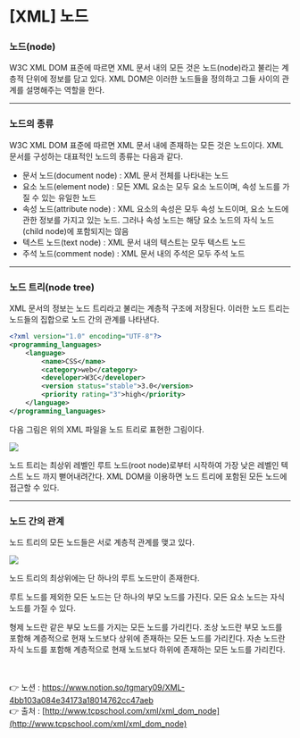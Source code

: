 # [XML] 노드

### 노드(node)

W3C XML DOM 표준에 따르면 XML 문서 내의 모든 것은 노드(node)라고 불리는 계층적 단위에 
정보를 담고 있다. XML DOM은 이러한 노드들을 정의하고 그들 사이의 관계를 설명해주는 역할을 한다.

---

### 노드의 종류

W3C XML DOM 표준에 따르면 XML 문서 내에 존재하는 모든 것은 노드이다. 
XML 문서를 구성하는 대표적인 노드의 종류는 다음과 같다.

- 문서 노드(document node) : XML 문서 전체를 나타내는 노드
- 요소 노드(element node) : 모든 XML 요소는 모두 요소 노드이며, 속성 노드를 가질 수 있는 
유일한 노드
- 속성 노드(attribute node) : XML 요소의 속성은 모두 속성 노드이며, 요소 노드에 관한 정보를 
가지고 있는 노드. 그러나 속성 노드는 해당 요소 노드의 자식 노드(child node)에 포함되지는 
않음
- 텍스트 노드(text node) : XML 문서 내의 텍스트는 모두 텍스트 노드
- 주석 노드(comment node) : XML 문서 내의 주석은 모두 주석 노드

---

### **노드 트리(node tree)**

XML 문서의 정보는 노드 트리라고 불리는 계층적 구조에 저장된다. 
이러한 노드 트리는 노드들의 집합으로 노드 간의 관계를 나타낸다.

```xml
<?xml version="1.0" encoding="UTF-8"?>
<programming_languages>
    <language>
        <name>CSS</name>
        <category>web</category>
        <developer>W3C</developer>
        <version status="stable">3.0</version>
        <priority rating="3">high</priority>
    </language>
</programming_languages>
```

다음 그림은 위의 XML 파일을 노드 트리로 표현한 그림이다.

<img src="https://s3.us-west-2.amazonaws.com/secure.notion-static.com/a6b1c86e-21df-4f1e-ab59-cc33a846df62/Untitled.png?X-Amz-Algorithm=AWS4-HMAC-SHA256&X-Amz-Content-Sha256=UNSIGNED-PAYLOAD&X-Amz-Credential=AKIAT73L2G45EIPT3X45%2F20221014%2Fus-west-2%2Fs3%2Faws4_request&X-Amz-Date=20221014T050307Z&X-Amz-Expires=86400&X-Amz-Signature=4364decd403a31cac7aaa258b5409614c1e24bf4cbbe66ccb28e28bf69307a66&X-Amz-SignedHeaders=host&response-content-disposition=filename%20%3D%22Untitled.png%22&x-id=GetObject">

노드 트리는 최상위 레벨인 루트 노드(root node)로부터 시작하여 가장 낮은 레벨인 텍스트 노드
까지 뻗어내려간다. XML DOM을 이용하면 노드 트리에 포함된 모든 노드에 접근할 수 있다.

---

### 노드 간의 관계

노드 트리의 모든 노드들은 서로 계층적 관계를 맺고 있다.

<img src="https://s3.us-west-2.amazonaws.com/secure.notion-static.com/667c7d57-ee01-4afd-b280-2d17d92198f0/Untitled.png?X-Amz-Algorithm=AWS4-HMAC-SHA256&X-Amz-Content-Sha256=UNSIGNED-PAYLOAD&X-Amz-Credential=AKIAT73L2G45EIPT3X45%2F20221014%2Fus-west-2%2Fs3%2Faws4_request&X-Amz-Date=20221014T050325Z&X-Amz-Expires=86400&X-Amz-Signature=de7dc3ae1637a643782e49107ca09a9e9e00e7a1601e5b3b4d1174b2c89a5b27&X-Amz-SignedHeaders=host&response-content-disposition=filename%20%3D%22Untitled.png%22&x-id=GetObject">

노드 트리의 최상위에는 단 하나의 루트 노드만이 존재한다.

루트 노드를 제외한 모든 노드는 단 하나의 부모 노드를 가진다. 
모든 요소 노드는 자식 노드를 가질 수 있다.

형제 노드란 같은 부모 노드를 가지는 모든 노드를 가리킨다. 
조상 노드란 부모 노드를 포함해 계층적으로 현재 노드보다 상위에 존재하는 모든 노드를 가리킨다. 자손 노드란 자식 노드를 포함해 계층적으로 현재 노드보다 하위에 존재하는 모든 노드를 가리킨다.

<br><br>
👉 노션 : https://www.notion.so/tgmary09/XML-4bb103a084e34173a18014762cc47aeb
<br>
👉 출처 : [http://www.tcpschool.com/xml/xml_dom_node](http://www.tcpschool.com/xml/xml_dom_node)
